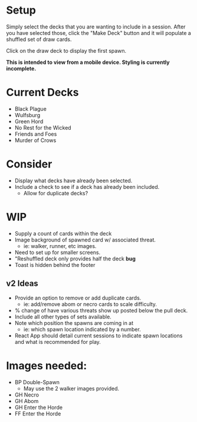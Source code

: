 # Setup
Simply select the decks that you are wanting to include in a session. After you have selected those, click the "Make Deck" button and it will populate a shuffled set of draw cards.

Click on the draw deck to display the first spawn.

**This is intended to view from a mobile device. Styling is currently incomplete.**

# Current Decks
- Black Plague
- Wulfsburg
- Green Hord
- No Rest for the Wicked
- Friends and Foes
- Murder of Crows


# Consider
- Display what decks have already been selected.
- Include a check to see if a deck has already been included.
  - Allow for duplicate decks?

# WIP
- Supply a count of cards within the deck
- Image background of spawned card w/ associated threat.
  - ie: walker, runner, etc images.
- Need to set up for smaller screens.
- "Reshuffled deck only provides half the deck **bug**
- Toast is hidden behind the footer

## v2 Ideas
- Provide an option to remove or add duplicate cards.
  - ie: add/remove abom or necro cards to scale difficulty. 
- % change of have various threats show up posted below the pull deck.
- Include all other types of sets available.
- Note which position the spawns are coming in at
  - ie: which spawn location indicated by a number.
- React App should detail current sessions to indicate spawn locations and what is recommended for play.

# Images needed:
- BP Double-Spawn
  - May use the 2 walker images provided.
- GH Necro
- GH Abom
- GH Enter the Horde
- FF Enter the Horde